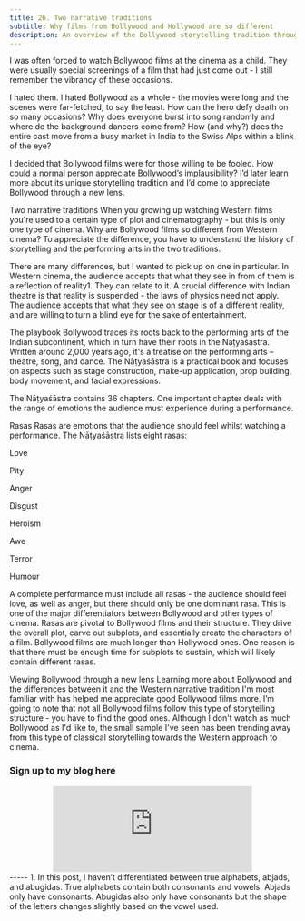 ```yaml
---
title: 26. Two narrative traditions
subtitle: Why films from Bollywood and Hollywood are so different
description: An overview of the Bollywood storytelling tradition through rasas
---
```


I was often forced to watch Bollywood films at the cinema as a child. They were usually special screenings of a film that had just come out - I still remember the vibrancy of these occasions.

I hated them. I hated Bollywood as a whole - the movies were long and the scenes were far-fetched, to say the least. How can the hero defy death on so many occasions? Why does everyone burst into song randomly and where do the background dancers come from? How (and why?) does the entire cast move from a busy market in India to the Swiss Alps within a blink of the eye?

I decided that Bollywood films were for those willing to be fooled. How could a normal person appreciate Bollywood’s implausibility? I’d later learn more about its unique storytelling tradition and I’d come to appreciate Bollywood through a new lens.

Two narrative traditions
When you growing up watching Western films you're used to a certain type of plot and cinematography - but this is only one type of cinema. Why are Bollywood films so different from Western cinema? To appreciate the difference, you have to understand the history of storytelling and the performing arts in the two traditions.

There are many differences, but I wanted to pick up on one in particular. In Western cinema, the audience accepts that what they see in from of them is a reflection of reality1. They can relate to it. A crucial difference with Indian theatre is that reality is suspended - the laws of physics need not apply. The audience accepts that what they see on stage is of a different reality, and are willing to turn a blind eye for the sake of entertainment.

The playbook
Bollywood traces its roots back to the performing arts of the Indian subcontinent, which in turn have their roots in the Nāṭyaśāstra. Written around 2,000 years ago, it's a treatise on the performing arts – theatre, song, and dance. The Nāṭyaśāstra is a practical book and focuses on aspects such as stage construction, make-up application, prop building, body movement, and facial expressions.

The Nāṭyaśāstra contains 36 chapters. One important chapter deals with the range of emotions the audience must experience during a performance.

Rasas
Rasas are emotions that the audience should feel whilst watching a performance. The Nāṭyaśāstra lists eight rasas:

Love

Pity

Anger

Disgust

Heroism

Awe

Terror

Humour

A complete performance must include all rasas - the audience should feel love, as well as anger, but there should only be one dominant rasa. This is one of the major differentiators between Bollywood and other types of cinema. Rasas are pivotal to Bollywood films and their structure. They drive the overall plot, carve out subplots, and essentially create the characters of a film. Bollywood films are much longer than Hollywood ones. One reason is that there must be enough time for subplots to sustain, which will likely contain different rasas.

Viewing Bollywood through a new lens
Learning more about Bollywood and the differences between it and the Western narrative tradition I'm most familiar with has helped me appreciate good Bollywood films more. I’m going to note that not all Bollywood films follow this type of storytelling structure - you have to find the good ones. Although I don't watch as much Bollywood as I'd like to, the small sample I've seen has been trending away from this type of classical storytelling towards the Western approach to cinema.
### Sign up to my blog here
<div
  style="text-align:center;width:100%;">
<iframe src="https://taariq.substack.com/embed" width="350" height="150" style="border:1px solid #EEE; background:white; margin: 0 auto; dislay: block;" frameborder="0" scrolling="no"></iframe>

</div>
-----
1. In this post, I haven’t differentiated between true alphabets, abjads, and abugidas. True alphabets contain both consonants and vowels. Abjads only have consonants. Abugidas also only have consonants but the shape of the letters changes slightly based on the vowel used.

